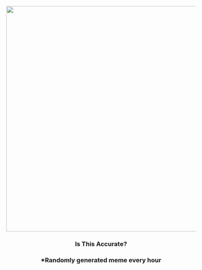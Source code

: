 <p align="center">
        <img src="https://i.redd.it/nuk00dhd02j91.png" width="600" height="600">
        </p>
        <h3 align="center">Is This Accurate?</h3>
        <h3 align="center">*Randomly generated meme every hour</h3>
    